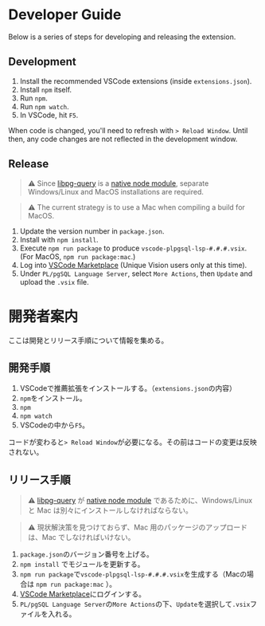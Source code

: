 # Developer Guide

Below is a series of steps for developing and releasing the extension.

## Development

1. Install the recommended VSCode extensions (inside `extensions.json`).
2. Install `npm` itself.
3. Run `npm`.
4. Run `npm watch`.
5. In VSCode, hit `F5`.

When code is changed, you'll need to refresh with `> Reload Window`. Until then, any code changes are not reflected in the development window.

## Release

> :warning: Since [libpg-query](https://github.com/pyramation/libpg-query-node) is a [native node module](https://github.com/microsoft/vscode/issues/658), separate Windows/Linux and MacOS installations are required.

> :warning: The current strategy is to use a Mac when compiling a build for MacOS.

1. Update the version number in `package.json`.
2. Install with `npm install`.
3. Execute `npm run package` to produce `vscode-plpgsql-lsp-#.#.#.vsix`. (For MacOS, `npm run package:mac`.)
4. Log into [VSCode Marketplace](https://marketplace.visualstudio.com/manage/publishers/uniquevision) (Unique Vision users only at this time).
5. Under `PL/pgSQL Language Server`, select `More Actions`, then `Update` and upload the `.vsix` file.

# 開発者案内

ここは開発とリリース手順について情報を集める。

## 開発手順

1. VSCodeで推薦拡張をインストールする。（`extensions.json`の内容）
1. `npm`をインストール。
1. `npm`
1. `npm watch`
1. VSCodeの中から`F5`。

コードが変わると`> Reload Window`が必要になる。その前はコードの変更は反映されない。

## リリース手順

> :warning: [libpg-query](https://github.com/pyramation/libpg-query-node) が [native node module](https://github.com/microsoft/vscode/issues/658) であるために、Windows/Linux と Mac は別々にインストールしなければならない。

> :warning: 現状解決策を見つけておらず、Mac 用のパッケージのアップロードは、Mac でしなければいけない。

1. `package.json`のバージョン番号を上げる。
1. `npm install` でモジュールを更新する。
1. `npm run package`で`vscode-plpgsql-lsp-#.#.#.vsix`を生成する（Macの場合は `npm run package:mac` ）。
1. [VSCode Marketplace](https://marketplace.visualstudio.com/manage/publishers/uniquevision)にログインする。
1. `PL/pgSQL Language Server`の`More Actions`の下、`Update`を選択して`.vsix`ファイルを入れる。
